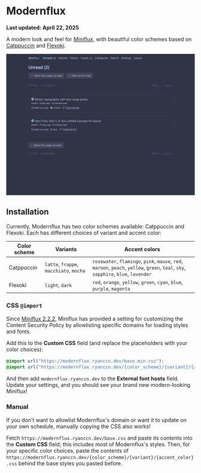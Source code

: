<!--
SPDX-FileCopyrightText: 2025 Ryan Cao <hello@ryanccn.dev>

SPDX-License-Identifier: AGPL-3.0-or-later
-->

# Modernflux

**Last updated: April 22, 2025**

A modern look and feel for [Miniflux](https://miniflux.app/), with beautiful color schemes based on [Catppuccin](https://catppuccin.ryanccn.dev/) and [Flexoki](https://stephango.com/flexoki).

![Demo](/.github/demo.png)

## Installation

Currently, Modernflux has two color schemes available: Catppuccin and Flexoki. Each has different choices of variant and accent color:

| Color scheme | Variants                                | Accent colors                                                                                                                        |
| ------------ | --------------------------------------- | ------------------------------------------------------------------------------------------------------------------------------------ |
| Catppuccin   | `latte`, `frappe`, `macchiato`, `mocha` | `rosewater`, `flamingo`, `pink`, `mauve`, `red`, `maroon`, `peach`, `yellow`, `green`, `teal`, `sky`, `sapphire`, `blue`, `lavender` |
| Flexoki      | `light`, `dark`                         | `red`, `orange`, `yellow`, `green`, `cyan`, `blue`, `purple`, `magenta`                                                              |

### CSS `@import`

Since [Miniflux 2.2.2](https://github.com/miniflux/v2/releases/tag/2.2.2), Miniflux has provided a setting for customizing the Content Security Policy by allowlisting specific domains for loading styles and fonts.

Add this to the **Custom CSS** field (and replace the placeholders with your color choices):

```css
@import url("https://modernflux.ryanccn.dev/base.min.css");
@import url("https://modernflux.ryanccn.dev/{color_scheme}/{variant}/{accent_color}.min.css");
```

And then add `modernflux.ryanccn.dev` to the **External font hosts** field. Update your settings, and you should see your brand new modern-looking Miniflux!

### Manual

If you don't want to allowlist Modernflux's domain or want it to update on your own schedule, manually copying the CSS also works!

Fetch `https://modernflux.ryanccn.dev/base.css` and paste its contents into the **Custom CSS** field; this includes most of Modernflux's styles. Then, for your specific color choices, paste the contents of `https://modernflux.ryanccn.dev/{color_scheme}/{variant}/{accent_color}.css` behind the base styles you pasted before.

